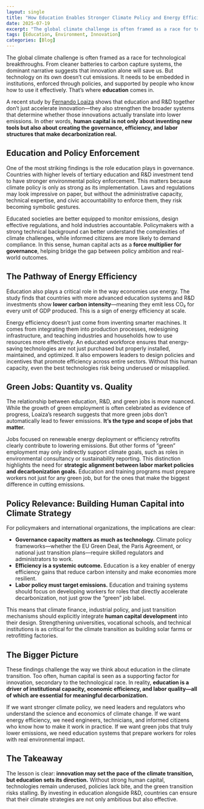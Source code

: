```yaml
---
layout: single
title: "How Education Enables Stronger Climate Policy and Energy Efficiency"
date: 2025-07-19
excerpt: "The global climate challenge is often framed as a race for technological breakthroughs. From cleaner batteries to carbon capture systems, the dominant narrative suggests that innovation alone will save us."
tags: [Education, Environment, Innovation]
categories: [Blog]
---
```



The global climate challenge is often framed as a race for technological breakthroughs. From cleaner batteries to carbon capture systems, the dominant narrative suggests that innovation alone will save us. But technology on its own doesn’t cut emissions. It needs to be embedded in institutions, enforced through policies, and supported by people who know how to use it effectively. That’s where **education** comes in.

A recent study by [Fernando Loaiza](https://fernandoloaizae.github.io/files/Education_CO2.pdf) shows that education and R&D together don’t just accelerate innovation—they also strengthen the broader systems that determine whether those innovations actually translate into lower emissions. In other words, **human capital is not only about inventing new tools but also about creating the governance, efficiency, and labor structures that make decarbonization real.**

## Education and Policy Enforcement

One of the most striking findings is the role education plays in governance. Countries with higher levels of tertiary education and R&D investment tend to have stronger environmental policy enforcement. This matters because climate policy is only as strong as its implementation. Laws and regulations may look impressive on paper, but without the administrative capacity, technical expertise, and civic accountability to enforce them, they risk becoming symbolic gestures.

Educated societies are better equipped to monitor emissions, design effective regulations, and hold industries accountable. Policymakers with a strong technical background can better understand the complexities of climate challenges, while informed citizens are more likely to demand compliance. In this sense, human capital acts as a **force multiplier for governance**, helping bridge the gap between policy ambition and real-world outcomes.

## The Pathway of Energy Efficiency

Education also plays a critical role in the way economies use energy. The study finds that countries with more advanced education systems and R&D investments show **lower carbon intensity**—meaning they emit less CO₂ for every unit of GDP produced. This is a sign of energy efficiency at scale.

Energy efficiency doesn’t just come from inventing smarter machines. It comes from integrating them into production processes, redesigning infrastructure, and teaching industries and households how to use resources more effectively. An educated workforce ensures that energy-saving technologies are not just purchased but properly installed, maintained, and optimized. It also empowers leaders to design policies and incentives that promote efficiency across entire sectors. Without this human capacity, even the best technologies risk being underused or misapplied.

## Green Jobs: Quantity vs. Quality

The relationship between education, R&D, and green jobs is more nuanced. While the growth of green employment is often celebrated as evidence of progress, Loaiza’s research suggests that more green jobs don’t automatically lead to fewer emissions. **It’s the type and scope of jobs that matter.**

Jobs focused on renewable energy deployment or efficiency retrofits clearly contribute to lowering emissions. But other forms of “green” employment may only indirectly support climate goals, such as roles in environmental consultancy or sustainability reporting. This distinction highlights the need for **strategic alignment between labor market policies and decarbonization goals.** Education and training programs must prepare workers not just for any green job, but for the ones that make the biggest difference in cutting emissions.

## Policy Relevance: Building Human Capital into Climate Strategy

For policymakers and international organizations, the implications are clear:

- **Governance capacity matters as much as technology.** Climate policy frameworks—whether the EU Green Deal, the Paris Agreement, or national just transition plans—require skilled regulators and administrators to work.  
- **Efficiency is a systemic outcome.** Education is a key enabler of energy efficiency gains that reduce carbon intensity and make economies more resilient.  
- **Labor policy must target emissions.** Education and training systems should focus on developing workers for roles that directly accelerate decarbonization, not just grow the “green” job label.  

This means that climate finance, industrial policy, and just transition mechanisms should explicitly integrate **human capital development** into their design. Strengthening universities, vocational schools, and technical institutions is as critical for the climate transition as building solar farms or retrofitting factories.

## The Bigger Picture

These findings challenge the way we think about education in the climate transition. Too often, human capital is seen as a supporting factor for innovation, secondary to the technological race. In reality, **education is a driver of institutional capacity, economic efficiency, and labor quality—all of which are essential for meaningful decarbonization.**

If we want stronger climate policy, we need leaders and regulators who understand the science and economics of climate change. If we want energy efficiency, we need engineers, technicians, and informed citizens who know how to make it work in practice. If we want green jobs that truly lower emissions, we need education systems that prepare workers for roles with real environmental impact.

## The Takeaway

The lesson is clear: **innovation may set the pace of the climate transition, but education sets its direction.** Without strong human capital, technologies remain underused, policies lack bite, and the green transition risks stalling. By investing in education alongside R&D, countries can ensure that their climate strategies are not only ambitious but also effective.

